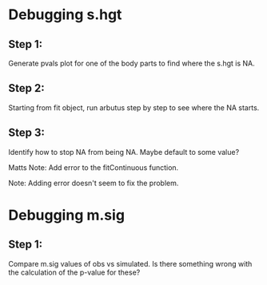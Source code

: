 # Debugging s.hgt

## Step 1:

Generate pvals plot for one of the body parts to find where the s.hgt is NA.

## Step 2:

Starting from fit object, run arbutus step by step to see where the NA starts.

## Step 3:

Identify how to stop NA from being NA. Maybe default to some value?

Matts Note: Add error to the fitContinuous function.

Note: Adding error doesn't seem to fix the problem.

# Debugging m.sig

## Step 1:

Compare m.sig values of obs vs simulated. Is there something wrong with the calculation of the p-value for these?

